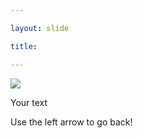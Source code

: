 ```yaml
---

layout: slide

title:

---
```


 ![ ](http://www.quickmeme.com/img/b5/b5ac1149b38bfeec57a6e81331b699a675a2223faa69943c15a35c9409ba463f.jpg)

Your text

Use the left arrow to go back!
